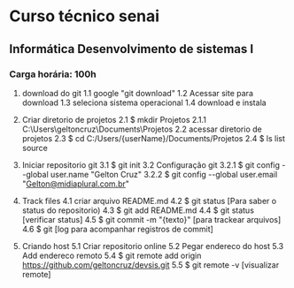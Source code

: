 ﻿# Curso técnico senai 
## Informática Desenvolvimento de sistemas I
### Carga horária: 100h

1.  download do git
1.1 google "git download"
1.2 Acessar site para download
1.3 seleciona sistema operacional
1.4 download e instala

2. Criar diretorio de projetos
2.1 $ mkdir Projetos
2.1.1 C:\Users\geltoncruz\Documents\Projetos
2.2 acessar diretorio de projetos
2.3 $ cd C:/Users/{userName}/Documents/Projetos
2.4 $ ls list source

3. Iniciar repositorio git
3.1 $ git init
3.2 Configuração git
3.2.1 $ git config --global user.name "Gelton Cruz"
3.2.2 $ git config --global user.email "Gelton@midiaplural.com.br"

4. Track files
4.1 criar arquivo README.md
4.2 $ git status [Para saber o status do repositorio)
4.3 $ git add README.md 
4.4 $ git status [verificar status]
4.5 $ git commit -m "{texto}" [para trackear arquivos]
4.6 $ git [log para acompanhar registros de commit]

5. Criando host
5.1 Criar repositorio online
5.2 Pegar endereco do host
5.3 Add endereco remoto
5.4 $ git remote add origin https://github.com/geltoncruz/devsis.git
5.5 $ git remote -v [visualizar remote]


     